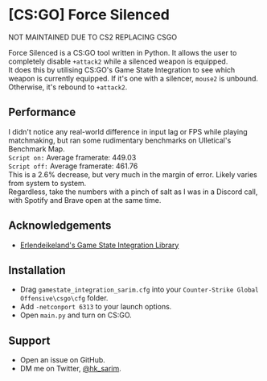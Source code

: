 # [CS:GO] Force Silenced

NOT MAINTAINED DUE TO CS2 REPLACING CSGO

Force Silenced is a CS:GO tool written in Python. It allows the user to completely disable `+attack2` while a silenced weapon is equipped.  
It does this by utilising CS:GO's Game State Integration to see which weapon is currently equipped. If it's one with a silencer, `mouse2` is unbound. Otherwise, it's rebound to `+attack2`.

## Performance
I didn't notice any real-world difference in input lag or FPS while playing matchmaking, but ran some rudimentary benchmarks on Ulletical's Benchmark Map.  
`Script on:`  Average framerate: 449.03  
`Script off:` Average framerate: 461.76  
This is a 2.6% decrease, but very much in the margin of error. Likely varies from system to system.  
Regardless, take the numbers with a pinch of salt as I was in a Discord call, with Spotify and Brave open at the same time. 

## Acknowledgements
 - [Erlendeikeland's Game State Integration Library](https://github.com/Erlendeikeland/csgo-gsi-python)

## Installation
- Drag `gamestate_integration_sarim.cfg` into your `Counter-Strike Global Offensive\csgo\cfg` folder.
- Add `-netconport 6313` to your launch options.
- Open `main.py` and turn on CS:GO.

## Support
- Open an issue on GitHub.
- DM me on Twitter, [@hk_sarim](https://twitter.com/hk_sarim).

